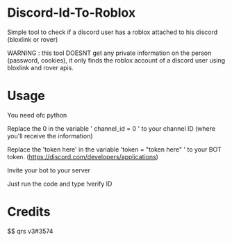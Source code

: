# Discord-Id-To-Roblox
Simple tool to check if a discord user has a roblox attached to his discord (bloxlink or rover)

WARNING : this tool DOESNT get any private information on the person (password, cookies), it only finds the roblox account of a discord user using bloxlink and rover apis.

# Usage
You need ofc python

Replace the 0 in the variable ' channel_id = 0 ' to your channel ID (where you'll receive the information)

Replace the 'token here' in the variable 'token = "token here" ' to your BOT token. (https://discord.com/developers/applications)

Invite your bot to your server

Just run the code and type !verify ID

# Credits
$$ qrs v3#3574
